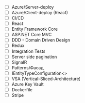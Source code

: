 - [ ] Azure/Server-deploy
- [ ] Azure/Client-deploy (React)
- [ ] CI/CD
- [ ] React
- [ ] Entity Framework Core
- [ ] ASP.NET Core MVC
- [ ] DDD - Domain Driven Design
- [ ] Redux
- [ ] Integration Tests
- [ ] Server side pagination
- [ ] SignalR
- [ ] Patterns/Фасад
- [ ] IEntityTypeConfiguration<>
- [ ] VSA (Vertical-Sliced-Architecture)
- [ ] Azure Key Vault
- [ ] Dockerfile
- [ ] Stripe
